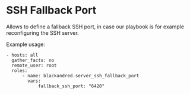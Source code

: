 SSH Fallback Port
=================

Allows to define a fallback SSH port, in case our playbook is for example reconfiguring the SSH server.

Example usage:
```yamlex
- hosts: all
  gather_facts: no
  remote_user: root
  roles:
      - name: blackandred.server_ssh_fallback_port
        vars:
            fallback_ssh_port: "6420"
```
